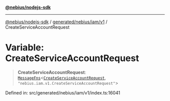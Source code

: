 [**@nebius/nodejs-sdk**](../../../../../README.md)

---

[@nebius/nodejs-sdk](../../../../../README.md) / [generated/nebius/iam/v1](../README.md) / CreateServiceAccountRequest

# Variable: CreateServiceAccountRequest

> **CreateServiceAccountRequest**: [`MessageFns`](../../../../../runtime/protos/core/interfaces/MessageFns.md)\<[`CreateServiceAccountRequest`](../interfaces/CreateServiceAccountRequest.md), `"nebius.iam.v1.CreateServiceAccountRequest"`\>

Defined in: src/generated/nebius/iam/v1/index.ts:16041
